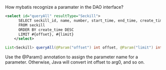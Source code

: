 How mybatis recognize a paramater in the DAO interface?

```xml
<select id="queryAll" resultType="Seckill">
      SELECT seckill_id, name, number, start_time, end_time, create_time
      FROM seckill
      ORDER BY create_time DESC
      LIMIT #{offset}, #{limit}
    </select>
```

```java
List<Seckill> queryAll(@Param("offset") int offset, @Param("limit") int limit);
```
Use the @Param() annotation to assign the parameter name for a parameter. Otherwise, Java will convert int offset to arg0, and so on.
